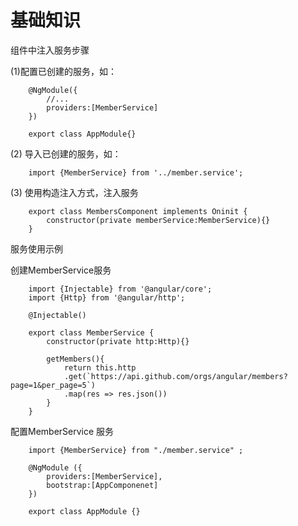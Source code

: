 # 基础知识

组件中注入服务步骤

(1)配置已创建的服务，如：
```TS
    @NgModule({
        //...
        providers:[MemberService]
    })

    export class AppModule{}
```

(2) 导入已创建的服务，如：
```TS
    import {MemberService} from '../member.service';
```

(3) 使用构造注入方式，注入服务
```TS
    export class MembersComponent implements Oninit {
        constructor(private memberService:MemberService){}
    }
```

服务使用示例

创建MemberService服务

```TS
    import {Injectable} from '@angular/core';
    import {Http} from '@angular/http';

    @Injectable()

    export class MemberService {
        constructor(private http:Http){}

        getMembers(){
            return this.http
            .get(`https://api.github.com/orgs/angular/members?page=1&per_page=5`)
            .map(res => res.json())
        }
    }
```

配置MemberService 服务

```TS
    import {MemberService} from "./member.service" ;

    @NgModule ({
        providers:[MemberService],
        bootstrap:[AppComponenet]
    })

    export class AppModule {}
```
